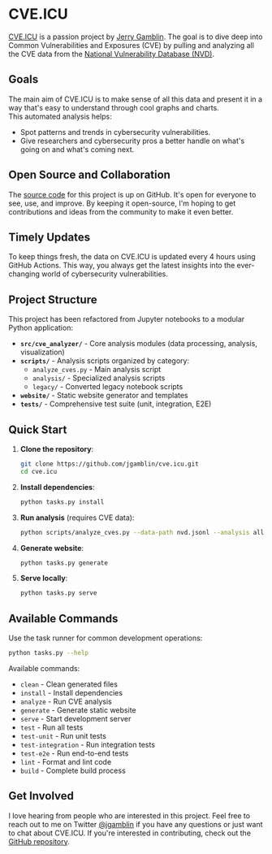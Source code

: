 # CVE.ICU

[CVE.ICU](https://cve.icu) is a passion project by [Jerry Gamblin](https://www.jerrygamblin.com). The goal is to dive deep into Common Vulnerabilities and Exposures (CVE) by pulling and analyzing all the CVE data from the [National Vulnerability Database (NVD)](https://nvd.nist.gov/).

## Goals
The main aim of CVE.ICU is to make sense of all this data and present it in a way that's easy to understand through cool graphs and charts.  
This automated analysis helps:
- Spot patterns and trends in cybersecurity vulnerabilities.
- Give researchers and cybersecurity pros a better handle on what's going on and what's coming next.

## Open Source and Collaboration
The [source code](https://github.com/jgamblin/cve.icu) for this project is up on GitHub. It's open for everyone to see, use, and improve. By keeping it open-source, I'm hoping to get contributions and ideas from the community to make it even better.

## Timely Updates
To keep things fresh, the data on CVE.ICU is updated every 4 hours using GitHub Actions. This way, you always get the latest insights into the ever-changing world of cybersecurity vulnerabilities.

## Project Structure

This project has been refactored from Jupyter notebooks to a modular Python application:

- **`src/cve_analyzer/`** - Core analysis modules (data processing, analysis, visualization)
- **`scripts/`** - Analysis scripts organized by category:
  - `analyze_cves.py` - Main analysis script
  - `analysis/` - Specialized analysis scripts  
  - `legacy/` - Converted legacy notebook scripts
- **`website/`** - Static website generator and templates
- **`tests/`** - Comprehensive test suite (unit, integration, E2E)

## Quick Start

1. **Clone the repository**:
    ```sh
    git clone https://github.com/jgamblin/cve.icu.git
    cd cve.icu
    ```

2. **Install dependencies**:
    ```sh
    python tasks.py install
    ```

3. **Run analysis** (requires CVE data):
    ```sh
    python scripts/analyze_cves.py --data-path nvd.jsonl --analysis all
    ```

4. **Generate website**:
    ```sh
    python tasks.py generate
    ```

5. **Serve locally**:
    ```sh
    python tasks.py serve
    ```

## Available Commands

Use the task runner for common development operations:

```sh
python tasks.py --help
```

Available commands:
- `clean` - Clean generated files
- `install` - Install dependencies  
- `analyze` - Run CVE analysis
- `generate` - Generate static website
- `serve` - Start development server
- `test` - Run all tests
- `test-unit` - Run unit tests
- `test-integration` - Run integration tests
- `test-e2e` - Run end-to-end tests
- `lint` - Format and lint code
- `build` - Complete build process

## Get Involved
I love hearing from people who are interested in this project. Feel free to reach out to me on Twitter [@jgamblin](https://twitter.com/jgamblin) if you have any questions or just want to chat about CVE.ICU. If you're interested in contributing, check out the [GitHub repository](https://github.com/jgamblin/cve.icu).
